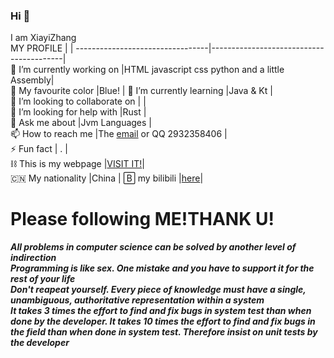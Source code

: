 ### Hi 👋  
I am XiayiZhang  
MY PROFILE                       |                                         |
---------------------------------|-----------------------------------------|  
🔭 I’m currently working on      |HTML javascript css python and a little Assembly|  
🎨 My favourite color            |Blue!                                    |
🌱 I’m currently learning        |Java & Kt                                |  
👯 I’m looking to collaborate on |                                         |  
🤔 I’m looking for help with     |Rust                                     |  
💬 Ask me about                  |Jvm Languages                            |  
📫 How to reach me               |The [email](mailto:zhangxiayi_1027@outlook.com) or QQ 2932358406                         |  
⚡  Fun fact                      | .                                      |  
⛓️ This is my webpage            |[VISIT IT!](https://xiayizhang.github.io)|  
🇨🇳  My nationality                |China                                    |
🄱  my bilibili                   |[here](https://space.bilibili.com/3494378876176658)|  
# Please following ME!THANK U!  

***All problems in computer science can be solved by another level of indirection***<br>
***Programming is like sex. One mistake and you have to support it for the rest of your life***<br>
***Don't reapeat yourself. Every piece of knowledge must have a single, unambiguous, authoritative representation within a system***<br>
***It takes 3 times the effort to find and fix bugs in system test than when done by the developer. It takes 10 times the effort to find and fix bugs in the field than when done in system test. Therefore insist on unit tests by the developer***
